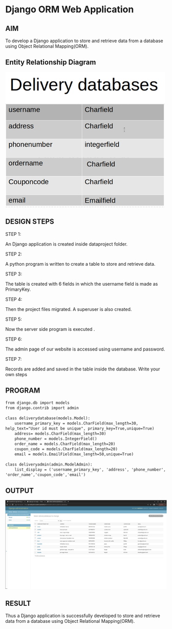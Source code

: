 # Django ORM Web Application

## AIM
To develop a Django application to store and retrieve data from a database using Object Relational Mapping(ORM).

## Entity Relationship Diagram

![entity](entity.png)

## DESIGN STEPS

STEP 1:

An Django application is created inside dataproject folder.

STEP 2:

A python program is written to create a table to store and retrieve data.

STEP 3:

The table is created with 6 fields in which the username field is made as PrimaryKey.

STEP 4:

Then the project files migrated. A superuser is also created.

STEP 5:

Now the server side program is executed .

STEP 6:

The admin page of our website is accessed using username and password.

STEP 7:

Records are added and saved in the table inside the database.
Write your own steps

## PROGRAM

```
from django.db import models
from django.contrib import admin

class deliverydatabase(models.Model):
    username_primary_key = models.CharField(max_length=30, help_text="User id must be unique", primary_key=True,unique=True)
    address= models.CharField(max_length=30)
    phone_number = models.IntegerField()
    order_name = models.CharField(max_length=20)
    coupon_code = models.CharField(max_length=20)
    email = models.EmailField(max_length=50,unique=True)

class deliveryadmin(admin.ModelAdmin):
    list_display = ('username_primary_key', 'address', 'phone_number', 'order_name','coupon_code','email')

```

## OUTPUT

![output](output.png)

## RESULT
Thus a Django application is successfully developed to store and retrieve data from a database using Object Relational Mapping(ORM).